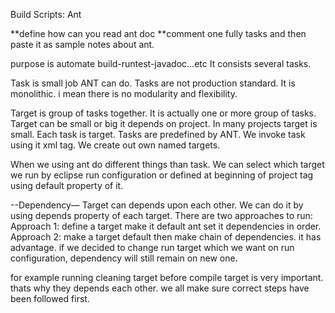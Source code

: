 Build Scripts: Ant

**define how can you read ant doc
**comment one fully tasks and then paste it as sample notes about ant.

purpose is automate build-runtest-javadoc…etc
It consists several tasks.

Task is small job ANT can do.
Tasks are not production standard. It is monolithic. i mean there is no modularity and flexibility.

Target is group of tasks together. It is actually one or more group of tasks.
Target can be small or big it depends on project. In many projects target is small. Each task is target.
Tasks are predefined by ANT. We invoke task using it xml tag.
We create out own named targets.

When we using ant do different things than task. 
We can select which target we run by eclipse run configuration or defined at beginning of project tag using default property of it.

--Dependency—
Target can depends upon each other. We can do it by using depends property of each target.
There are two approaches to run:
Approach 1: define a target make it default ant set it dependencies in order.
Approach 2: make a target default then make chain of dependencies. it has advantage. if we decided to change run target which we want on run configuration, dependency will still remain on new one.

for example running cleaning target before compile target is very important. thats why they depends each other. we all make sure correct steps have been followed first.


